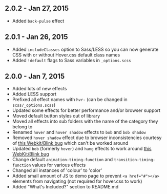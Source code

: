 ## 2.0.2 - Jan 27, 2015

- Added `back-pulse` effect

## 2.0.1 - Jan 26, 2015

- Added `includeClasses` option to Sass/LESS so you can now generate CSS with or without Hover.css default class names
- Added `!default` flags to Sass variables in `_options.scss`

## 2.0.0 - Jan 7, 2015

- Added lots of new effects
- Added LESS support
- Prefixed all effect names with `hvr-` (can be changed in `scss/_options.scss`)
- Updated some effects for better performance and/or browser support
- Moved default button styles out of library
- Moved all effects into sub folders with the name of the category they belong to
- Renamed `hover` and `hover shadow` effects to `bob` and `bob shadow`
- Removed `hover shadow` effect due to browser inconsistencies courtesy of [this Webkit/Blink bug](https://github.com/kangkanrajkhowa/Custom-hover/issues/24) which can't be worked around
- Updated `bob` (formerly `hover`) and `hang` effects to work around [this WebKit/Blink bug](https://github.com/kangkanrajkhowa/Custom-hover/issues/24)
- Change default `animation-timing-function` and `transition-timing-function` values for various effects
- Changed all instances of 'colour' to 'color'
- Added small amount of JS to demo page to prevent `<a href="#"></a>` elements from navigating (not required for hover.css to work)
- Added "What's Included?" section to README.md
